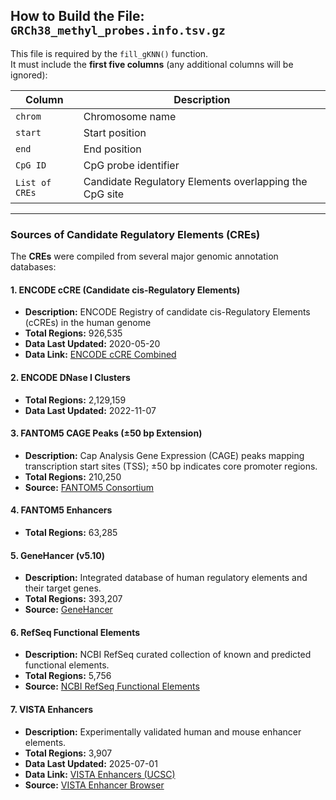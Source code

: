## How to Build the File: `GRCh38_methyl_probes.info.tsv.gz`

This file is required by the `fill_gKNN()` function.  
It must include the **first five columns** (any additional columns will be ignored):

| Column | Description |
|---------|--------------|
| `chrom` | Chromosome name |
| `start` | Start position |
| `end`   | End position |
| `CpG ID` | CpG probe identifier |
| `List of CREs` | Candidate Regulatory Elements overlapping the CpG site |

---

### Sources of Candidate Regulatory Elements (CREs)

The **CREs** were compiled from several major genomic annotation databases:

#### 1. ENCODE cCRE (Candidate cis-Regulatory Elements)
- **Description:** ENCODE Registry of candidate cis-Regulatory Elements (cCREs) in the human genome  
- **Total Regions:** 926,535  
- **Data Last Updated:** 2020-05-20  
- **Data Link:** [ENCODE cCRE Combined](https://hgdownload.soe.ucsc.edu/gbdb/hg38/encode3/ccre/encodeCcreCombined.bb)

#### 2. ENCODE DNase I Clusters
- **Total Regions:** 2,129,159  
- **Data Last Updated:** 2022-11-07  

#### 3. FANTOM5 CAGE Peaks (±50 bp Extension)
- **Description:** Cap Analysis Gene Expression (CAGE) peaks mapping transcription start sites (TSS); ±50 bp indicates core promoter regions.  
- **Total Regions:** 210,250  
- **Source:** [FANTOM5 Consortium](https://fantom.gsc.riken.jp/5/)

#### 4. FANTOM5 Enhancers
- **Total Regions:** 63,285  

#### 5. GeneHancer (v5.10)
- **Description:** Integrated database of human regulatory elements and their target genes.  
- **Total Regions:** 393,207  
- **Source:** [GeneHancer](https://www.genecards.org/Guide/GeneHancer)

#### 6. RefSeq Functional Elements
- **Description:** NCBI RefSeq curated collection of known and predicted functional elements.  
- **Total Regions:** 5,756  
- **Source:** [NCBI RefSeq Functional Elements](https://www.ncbi.nlm.nih.gov/refseq/functionalelements/)

#### 7. VISTA Enhancers
- **Description:** Experimentally validated human and mouse enhancer elements.  
- **Total Regions:** 3,907  
- **Data Last Updated:** 2025-07-01  
- **Data Link:** [VISTA Enhancers (UCSC)](https://hgdownload.soe.ucsc.edu/gbdb/hg38/vistaEnhancers/vistaEnhancers.bb)  
- **Source:** [VISTA Enhancer Browser](https://enhancer.lbl.gov/)
